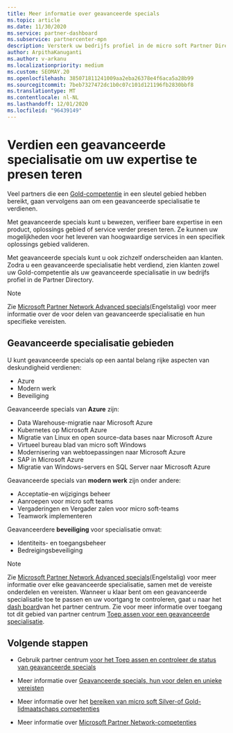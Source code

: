 ```yaml
---
title: Meer informatie over geavanceerde specials
ms.topic: article
ms.date: 11/30/2020
ms.service: partner-dashboard
ms.subservice: partnercenter-mpn
description: Versterk uw bedrijfs profiel in de micro soft Partner Directory. Meer informatie over de geavanceerde specials die u kunt bereiken samen met uw bestaande Gold-en Silver-vaardig heden.
author: ArpithaKanuganti
ms.author: v-arkanu
ms.localizationpriority: medium
ms.custom: SEOMAY.20
ms.openlocfilehash: 385071811241009aa2eba26378e4f6aca5a28b99
ms.sourcegitcommit: 7beb7327472dc1b0c07c101d121196fb2830bbf8
ms.translationtype: MT
ms.contentlocale: nl-NL
ms.lasthandoff: 12/01/2020
ms.locfileid: "96439149"
---
```

# <a name="earn-an-advanced-specialization-to-showcase-your-expertise"></a>Verdien een geavanceerde specialisatie om uw expertise te presen teren

Veel partners die een [Gold-competentie](learn-about-competencies.md) in een sleutel gebied hebben bereikt, gaan vervolgens aan om een geavanceerde specialisatie te verdienen.

Met geavanceerde specials kunt u bewezen, verifieer bare expertise in een product, oplossings gebied of service verder presen teren. Ze kunnen uw mogelijkheden voor het leveren van hoogwaardige services in een specifiek oplossings gebied valideren.

Met geavanceerde specials kunt u ook zichzelf onderscheiden aan klanten. Zodra u een geavanceerde specialisatie hebt verdiend, zien klanten zowel uw Gold-competentie als uw geavanceerde specialisatie in uw bedrijfs profiel in de Partner Directory.

> [!NOTE]
> Zie [Microsoft Partner Network Advanced specials](https://partner.microsoft.com/membership/advanced-specialization)(Engelstalig) voor meer informatie over de voor delen van geavanceerde specialisatie en hun specifieke vereisten.

## <a name="advanced-specialization-areas"></a>Geavanceerde specialisatie gebieden

U kunt geavanceerde specials op een aantal belang rijke aspecten van deskundigheid verdienen:

- Azure
- Modern werk
- Beveiliging

Geavanceerde specials van **Azure** zijn:

- Data Warehouse-migratie naar Microsoft Azure
- Kubernetes op Microsoft Azure
- Migratie van Linux en open source-data bases naar Microsoft Azure
- Virtueel bureau blad van micro soft Windows
- Modernisering van webtoepassingen naar Microsoft Azure
- SAP in Microsoft Azure
- Migratie van Windows-servers en SQL Server naar Microsoft Azure

Geavanceerde specials van **modern werk** zijn onder andere:

- Acceptatie-en wijzigings beheer
- Aanroepen voor micro soft teams
- Vergaderingen en Vergader zalen voor micro soft-teams
- Teamwork implementeren

Geavanceerdere **beveiliging** voor specialisatie omvat:

- Identiteits- en toegangsbeheer
- Bedreigingsbeveiliging

> [!NOTE]
> Zie [Microsoft Partner Network Advanced specials](https://partner.microsoft.com/membership/advanced-specialization)(Engelstalig) voor meer informatie over elke geavanceerde specialisatie, samen met de vereiste onderdelen en vereisten. Wanneer u klaar bent om een geavanceerde specialisatie toe te passen en uw voortgang te controleren, gaat u naar het [dash board](https://partner.microsoft.com/dashboard)van het partner centrum. Zie voor meer informatie over toegang tot dit gebied van partner centrum [Toep assen voor een geavanceerde specialisatie](advanced-specializations-apply.md).

## <a name="next-steps"></a>Volgende stappen

- Gebruik partner centrum [voor het Toep assen en controleer de status van geavanceerde specials](advanced-specializations-apply.md)

- Meer informatie over [Geavanceerde specials, hun voor delen en unieke vereisten](https://partner.microsoft.com/membership/advanced-specialization)

- Meer informatie over het [bereiken van micro soft Silver-of Gold-lidmaatschaps competenties](learn-about-competencies.md)

- Meer informatie over [Microsoft Partner Network-competenties](https://partner.microsoft.com/membership/competencies)
